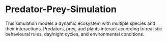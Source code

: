 # Predator-Prey-Simulation
This simulation models a dynamic ecosystem with multiple species and their interactions. Predators, prey, and plants interact according to realistic behavioural rules, day/night cycles, and environmental conditions.

